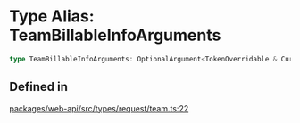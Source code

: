 # Type Alias: TeamBillableInfoArguments

```ts
type TeamBillableInfoArguments: OptionalArgument<TokenOverridable & CursorPaginationEnabled & OptionalTeamAssignable & object>;
```

## Defined in

[packages/web-api/src/types/request/team.ts:22](https://github.com/slackapi/node-slack-sdk/blob/main/packages/web-api/src/types/request/team.ts#L22)

